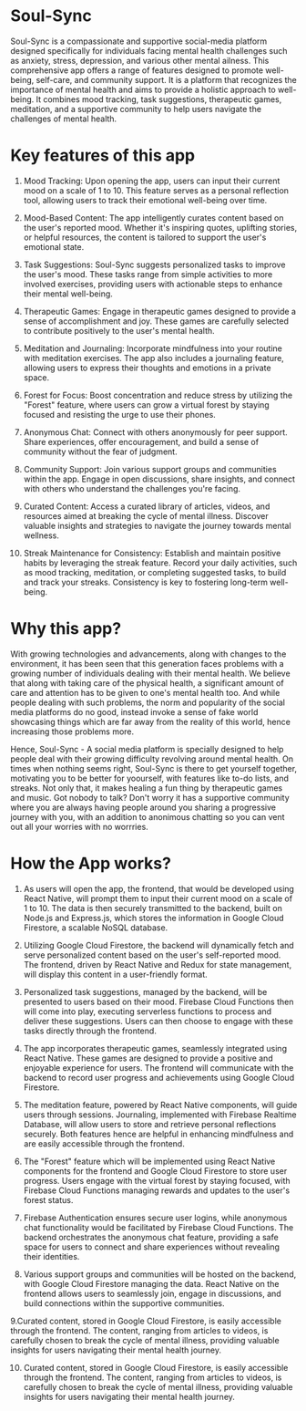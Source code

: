 # Soul-Sync
Soul-Sync is a compassionate and supportive social-media platform designed specifically for individuals facing mental health challenges such as anxiety, stress, depression, and various other mental ailness. This comprehensive app offers a range of features designed to promote well-being, self-care, and community support. It is a platform that recognizes the importance of mental health and aims to provide a holistic approach to well-being. It combines mood tracking, task suggestions, therapeutic games, meditation, and a supportive community to help users navigate the challenges of mental health.

# Key features of this app
1. Mood Tracking:
Upon opening the app, users can input their current mood on a scale of 1 to 10. This feature serves as a personal reflection tool, allowing users to track their emotional well-being over time.

2. Mood-Based Content:
The app intelligently curates content based on the user's reported mood. Whether it's inspiring quotes, uplifting stories, or helpful resources, the content is tailored to support the user's emotional state.

3. Task Suggestions:
Soul-Sync suggests personalized tasks to improve the user's mood. These tasks range from simple activities to more involved exercises, providing users with actionable steps to enhance their mental well-being.

4. Therapeutic Games:
Engage in therapeutic games designed to provide a sense of accomplishment and joy. These games are carefully selected to contribute positively to the user's mental health.

5. Meditation and Journaling:
Incorporate mindfulness into your routine with meditation exercises. The app also includes a journaling feature, allowing users to express their thoughts and emotions in a private space.

6. Forest for Focus:
Boost concentration and reduce stress by utilizing the "Forest" feature, where users can grow a virtual forest by staying focused and resisting the urge to use their phones.

7. Anonymous Chat:
Connect with others anonymously for peer support. Share experiences, offer encouragement, and build a sense of community without the fear of judgment.

8. Community Support:
Join various support groups and communities within the app. Engage in open discussions, share insights, and connect with others who understand the challenges you're facing.

9. Curated Content:
Access a curated library of articles, videos, and resources aimed at breaking the cycle of mental illness. Discover valuable insights and strategies to navigate the journey towards mental wellness.

10. Streak Maintenance for Consistency:
Establish and maintain positive habits by leveraging the streak feature. Record your daily activities, such as mood tracking, meditation, or completing suggested tasks, to build and track your streaks. Consistency is key to fostering long-term well-being.


# Why this app?
With growing technologies and advancements, along with changes to the environment, it has been seen that this generation faces problems with a growing number of individuals dealing with their mental health. We believe that along with taking care of the physical health, a significant amount of care and attention has to be given to one's mental health too. And while people dealing with such problems, the norm and popularity of the social media platforms do no good, instead invoke a sense of fake world showcasing things which are far away from the reality of this world, hence increasing those problems more.

Hence, Soul-Sync - A social media platform is specially designed to help people deal with their growing difficulty revolving around mental health. On times when nothing seems right, Soul-Sync is there to get yourself together, motivating you to be better for yoourself, with features like to-do lists, and streaks. Not only that, it makes healing a fun thing by therapeutic games and music. Got nobody to talk? Don't worry it has a supportive community where you are always having people around you sharing a progressive journey with you, with an addition to anonimous chatting so you can vent out all your worries with no worrries.


# How the App works?

1. As users will open the app, the frontend, that would be developed using React Native, will prompt them to input their current mood on a scale of 1 to 10. The data is then securely transmitted to the backend, built on Node.js and Express.js, which stores the information in Google Cloud Firestore, a scalable NoSQL database.

2. Utilizing Google Cloud Firestore, the backend will dynamically fetch and serve personalized content based on the user's self-reported mood. The frontend, driven by React Native and Redux for state management, will display this content in a user-friendly format. 

3. Personalized task suggestions, managed by the backend, will be presented to users based on their mood. Firebase Cloud Functions then will come into play, executing serverless functions to process and deliver these suggestions. Users can then choose to engage with these tasks directly through the frontend.

4. The app incorporates therapeutic games, seamlessly integrated using React Native. These games are designed to provide a positive and enjoyable experience for users. The frontend will communicate with the backend to record user progress and achievements using Google Cloud Firestore.

5. The meditation feature, powered by React Native components, will guide users through sessions. Journaling, implemented with Firebase Realtime Database, will allow users to store and retrieve personal reflections securely. Both features hence are helpful in enhancing mindfulness and are easily accessible through the frontend.

6. The "Forest" feature which will be implemented using React Native components for the frontend and Google Cloud Firestore to store user progress. Users engage with the virtual forest by staying focused, with Firebase Cloud Functions managing rewards and updates to the user's forest status.

7. Firebase Authentication ensures secure user logins, while anonymous chat functionality would be facilitated by Firebase Cloud Functions. The backend orchestrates the anonymous chat feature, providing a safe space for users to connect and share experiences without revealing their identities.

8. Various support groups and communities will be  hosted on the backend, with Google Cloud Firestore managing the data. React Native on the frontend allows users to seamlessly join, engage in discussions, and build connections within the supportive communities.

9.Curated content, stored in Google Cloud Firestore, is easily accessible through the frontend. The content, ranging from articles to videos, is carefully chosen to break the cycle of mental illness, providing valuable insights for users navigating their mental health journey.   

10. Curated content, stored in Google Cloud Firestore, is easily accessible through the frontend. The content, ranging from articles to videos, is carefully chosen to break the cycle of mental illness, providing valuable insights for users navigating their mental health journey.
